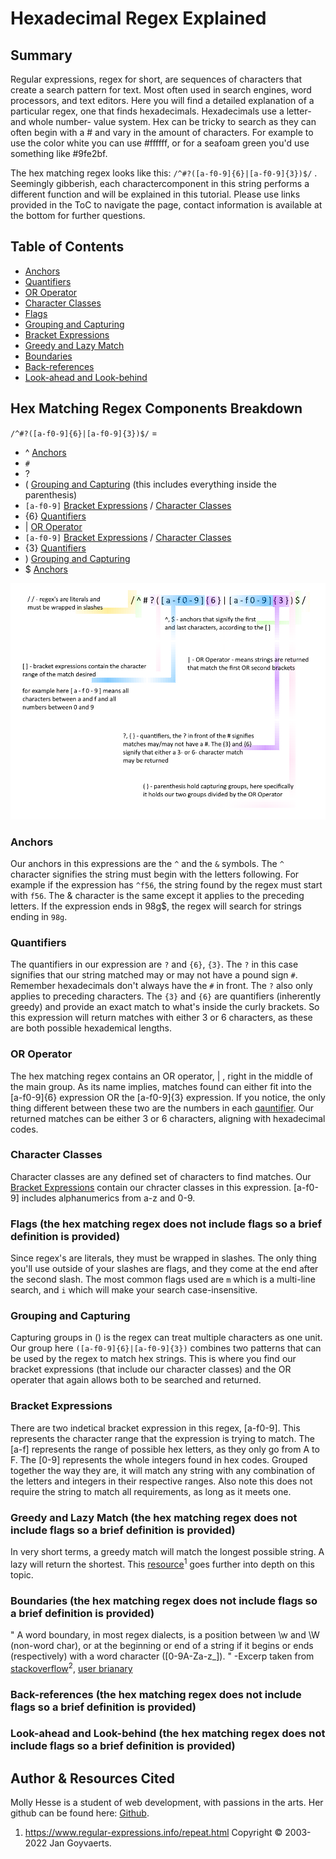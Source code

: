 # Hexadecimal Regex Explained

## Summary

Regular expressions, regex for short, are sequences of characters that create a search pattern for text. Most often used in search engines, word processors, and text editors. Here you will find a detailed explanation of a particular regex, one that finds hexadecimals. Hexadecimals use a letter- and whole number- value system. Hex can be tricky to search as they can often begin with a # and vary in the amount of characters. For example to use the color white you can use #ffffff, or for a seafoam green you'd use something like #9fe2bf. 

The hex matching regex looks like this: ` /^#?([a-f0-9]{6}|[a-f0-9]{3})$/ ` . Seemingly gibberish, each charactercomponent in this string performs a different function and will be explained in this tutorial. Please use links provided in the ToC to navigate the page, contact information is available at the bottom for further questions.


## Table of Contents

- [Anchors](#anchors)
- [Quantifiers](#quantifiers)
- [OR Operator](#or-operator)
- [Character Classes](#character-classes)
- [Flags](#flags)
- [Grouping and Capturing](#grouping-and-capturing)
- [Bracket Expressions](#bracket-expressions)
- [Greedy and Lazy Match](#greedy-and-lazy-match)
- [Boundaries](#boundaries)
- [Back-references](#back-references)
- [Look-ahead and Look-behind](#look-ahead-and-look-behind)

## Hex Matching Regex Components Breakdown

` /^#?([a-f0-9]{6}|[a-f0-9]{3})$/ ` =

- ^                 [Anchors](#anchors)
- `#`
- ?
- (                 [Grouping and Capturing](#grouping-and-capturing) (this includes everything inside the parenthesis)
- ` [a-f0-9] `      [Bracket Expressions](#bracket-expressions) / [Character Classes](#character-classes)
- {6}               [Quantifiers](#quantifiers)
- |                 [OR Operator](#or-operator)
- ` [a-f0-9] `      [Bracket Expressions](#bracket-expressions) / [Character Classes](#character-classes)
- {3}               [Quantifiers](#quantifiers)
- )                 [Grouping and Capturing](#grouping-and-capturing)
- $                 [Anchors](#anchors)

![hexregexvisual](/Docs/img/exampleimg.png)

### Anchors

Our anchors in this expressions are the `^` and the `&` symbols. The `^` character signifies the string must begin with the letters following. For example if the expression has `^f56`, the string found by the regex must start with `f56`. The & character is the same except it applies to the preceding letters. If the expression ends in 98g$, the regex will search for strings ending in `98g`.

### Quantifiers

The quantifiers in our expression are `?` and `{6}`, `{3}`. The `?` in this case signifies that our string matched may or may not have a pound sign `#`. Remember hexadecimals don't always have the `#` in front. The `?` also only applies to preceding characters. The `{3}` and `{6}` are quantifiers (inherently greedy) and provide an exact match to what's inside the curly brackets. So this expression will return matches with either 3 or 6 characters, as these are both possible hexademical lengths.

### OR Operator

The hex matching regex contains an OR operator, | , right in the middle of the main group. As its name implies, matches found can either fit into the [a-f0-9]{6} expression OR the [a-f0-9]{3} expression. If you notice, the only thing different between these two are the numbers in each [qauntifier](#quantifiers). Our returned matches can be either 3 or 6 characters, aligning with hexadecimal codes.

### Character Classes

Character classes are any defined set of characters to find matches. Our [Bracket Expressions](#bracket-expressions) contain our chracter classes in this expression. [a-f0-9] includes alphanumerics from a-z and 0-9.  

### Flags (the hex matching regex does not include flags so a brief definition is provided)

Since regex's are literals, they must be wrapped in slashes. The only thing you'll use outside of your slashes are flags, and they come at the end after the second slash. The most common flags used are `m` which is a multi-line search, and `i` which will make your search case-insensitive. 

### Grouping and Capturing

Capturing groups in () is the regex can treat multiple characters as one unit. Our group here ` ([a-f0-9]{6}|[a-f0-9]{3}) ` combines two patterns that can be used by the regex to match hex strings. This is where you find our bracket expressions (that include our character classes) and the OR operater that again allows both to be searched and returned.

### Bracket Expressions

There are two indetical bracket expression in this regex, [a-f0-9]. This represents the character range that the expression is trying to match. The [a-f] represents the range of possible hex letters, as they only go from A to F. The [0-9] represents the whole integers found in hex codes. Grouped together the way they are, it will match any string with any combination of the letters and integers in their respective ranges. Also note this does not require the string to match all requirements, as long as it meets one.

### Greedy and Lazy Match (the hex matching regex does not include flags so a brief definition is provided)

In very short terms, a greedy match will match the longest possible string. A lazy will return the shortest. This [resource](https://www.regular-expressions.info/repeat.html)<sup>1</sup> goes further into depth on this topic.

### Boundaries (the hex matching regex does not include flags so a brief definition is provided)

" A word boundary, in most regex dialects, is a position between \w and \W (non-word char), or at the beginning or end of a string if it begins or ends (respectively) with a word character ([0-9A-Za-z_]). " -Excerp taken from [stackoverflow](https://stackoverflow.com/users/54323/brianary)<sup>2</sup>, [user brianary](https://stackoverflow.com/users/54323/brianary)

### Back-references (the hex matching regex does not include flags so a brief definition is provided)



### Look-ahead and Look-behind (the hex matching regex does not include flags so a brief definition is provided)



## Author & Resources Cited

Molly Hesse is a student of web development, with passions in the arts. Her github can be found here: [Github](https://github.com/wtNorris).

1. https://www.regular-expressions.info/repeat.html Copyright © 2003-2022 Jan Goyvaerts.

